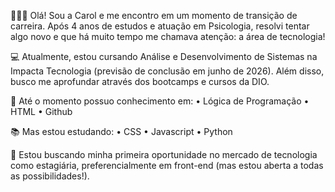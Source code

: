 🙋🏻‍♀️ Olá! Sou a Carol e me encontro em um momento de transição de carreira. Após 4 anos de estudos e atuação em Psicologia, resolvi tentar algo novo e que há muito tempo me chamava atenção: a área de tecnologia!

💻 Atualmente, estou cursando Análise e Desenvolvimento de Sistemas na Impacta Tecnologia (previsão de conclusão em junho de 2026). Além disso, busco me aprofundar através dos bootcamps e cursos da DIO.

🧠 Até o momento possuo conhecimento em:
• Lógica de Programação
• HTML
• Github

📚 Mas estou estudando:
• CSS
• Javascript
• Python

🔎 Estou buscando minha primeira oportunidade no mercado de tecnologia como estagiária, preferencialmente em front-end (mas estou aberta a todas as possibilidades!). 

<!---
carolrocker/carolrocker is a ✨ special ✨ repository because its `README.md` (this file) appears on your GitHub profile.
You can click the Preview link to take a look at your changes.
--->
